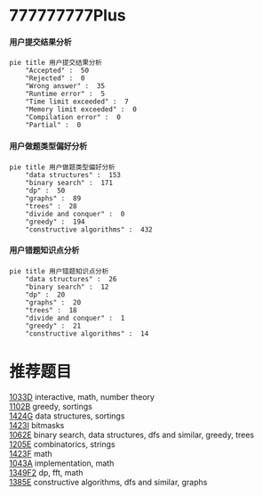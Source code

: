 # 777777777Plus

<!-- tabs:start -->



#### **用户提交结果分析**

```mermaid
pie title 用户提交结果分析
    "Accepted" :  50
    "Rejected" :  0
    "Wrong answer" :  35
    "Runtime error" :  5
    "Time limit exceeded" :  7
    "Memory limit exceeded" :  0
    "Compilation error" :  0
    "Partial" :  0
```

#### **用户做题类型偏好分析**

```mermaid
pie title 用户做题类型偏好分析
    "data structures" :  153
    "binary search" :  171
    "dp" :  50
    "graphs" :  89
    "trees" :  28
    "divide and conquer" :  0
    "greedy" :  194
    "constructive algorithms" :  432
```
#### **用户错题知识点分析**

```mermaid
pie title 用户错题知识点分析
    "data structures" :  26
    "binary search" :  12
    "dp" :  20
    "graphs" :  20
    "trees" :  18
    "divide and conquer" :  1
    "greedy" :  21
    "constructive algorithms" :  14
```



<!-- tabs:end -->
# 推荐题目
[1033D](https://codeforces.com/contest/1033/problem/D)		interactive,
                        math,
                        number theory		  
[1102B](https://codeforces.com/contest/1102/problem/B)		greedy,
                        sortings		  
[1424G](https://codeforces.com/contest/1424/problem/G)		data structures,
                        sortings		  
[1423I](https://codeforces.com/contest/1423/problem/I)		bitmasks		  
[1062E](https://codeforces.com/contest/1062/problem/E)		binary search,
                        data structures,
                        dfs and similar,
                        greedy,
                        trees		  
[1205E](https://codeforces.com/contest/1205/problem/E)		combinatorics,
                        strings		  
[1423F](https://codeforces.com/contest/1423/problem/F)		math		  
[1043A](https://codeforces.com/contest/1043/problem/A)		implementation,
                        math		  
[1349F2](https://codeforces.com/contest/1349F/problem/2)		dp,
                        fft,
                        math		  
[1385E](https://codeforces.com/contest/1385/problem/E)		constructive algorithms,
                        dfs and similar,
                        graphs		  
